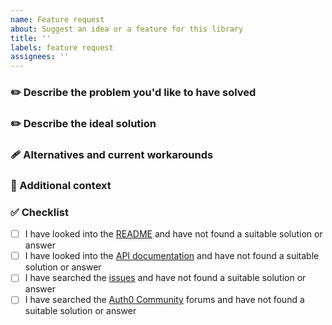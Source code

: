 ```yaml
---
name: Feature request
about: Suggest an idea or a feature for this library
title: ''
labels: feature request
assignees: ''
---
```


<!--
⚠️ Please do not report security vulnerabilities here. The Responsible Disclosure Program details the procedure for disclosing security issues: https://auth0.com/responsible-disclosure-policy
ℹ️ For general support or usage questions, use the Auth0 Community forums or raise a support ticket.

Please read through the template below and answer all relevant sections. Your additional work here is greatly appreciated and will help us respond as quickly as possible. To avoid duplicates, please search existing issues before submitting one here.

By submitting an issue to this repository, you agree to the terms within the Auth0 Code of Conduct: https://github.com/auth0/open-source-template/blob/master/CODE-OF-CONDUCT.md.
-->

### ✏️ Describe the problem you'd like to have solved

<!-- 
A clear and concise description of what the problem is. For example, I'm always frustrated when...
-->

### ✏️ Describe the ideal solution

<!-- 
A clear and concise description of what you want to happen.
-->

### 🩹 Alternatives and current workarounds

<!-- 
A clear and concise description of any alternatives you've considered or any workarounds that are currently in place.
-->

### 📌 Additional context

<!-- 
Add any other context or screenshots about the feature request here.
-->

### ✅ Checklist

<!-- 
⚠️ These are all required. Issues with an incomplete or missing checklist will be unceremoniously closed.
-->

- [ ] I have looked into the [README](https://github.com/auth0/Auth0.swift#readme) and have not found a suitable solution or answer
- [ ] I have looked into the [API documentation](https://auth0.github.io/Auth0.swift/) and have not found a suitable solution or answer
- [ ] I have searched the [issues](https://github.com/auth0/Auth0.swift/issues) and have not found a suitable solution or answer
- [ ] I have searched the [Auth0 Community](https://community.auth0.com/tags/c/sdks/5/swift) forums and have not found a suitable solution or answer
